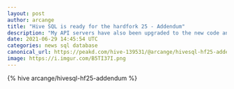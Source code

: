 ```yaml
---
layout: post
author: arcange
title: "Hive SQL is ready for the hardfork 25 - Addendum"
description: "My API servers have also been upgraded to the new code and are now providing HiveSQL with new data."
date: 2021-06-29 14:45:54 UTC
categories: news sql database
canonical_url: https://peakd.com/hive-139531/@arcange/hivesql-hf25-addendum
image: https://i.imgur.com/B5TI37I.png
---
```

{% hive arcange/hivesql-hf25-addendum %}
